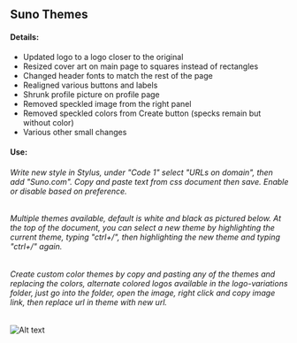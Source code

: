 ## Suno Themes

#### Details:

* Updated logo to a logo closer to the original
* Resized cover art on main page to squares instead of rectangles
* Changed header fonts to match the rest of the page
* Realigned various buttons and labels
* Shrunk profile picture on profile page
* Removed speckled image from the right panel
* Removed speckled colors from Create button (specks remain but without color)
* Various other small changes 


#### Use:
###### Write new style in Stylus, under "Code 1" select "URLs on domain", then add "Suno.com". Copy and paste text from css document then save. Enable or disable based on preference.

###### Multiple themes available, default is white and black as pictured below. At the top of the document, you can select a new theme by highlighting the current theme, typing "ctrl+/", then highlighting the new theme and typing "ctrl+/" again. 

###### Create custom color themes by copy and pasting any of the themes and replacing the colors, alternate colored logos available in the logo-variations folder, just go into the folder, open the image, right click and copy image link, then replace url in theme with new url. 

![Alt text](https://github.com/C-Lee-Hamilton/Website-Themes/blob/main/suno-themes/preview.png?raw=true "a title")

